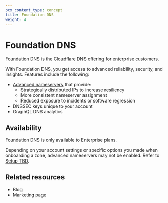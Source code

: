 ```yaml
---
pcx_content_type: concept
title: Foundation DNS
weight: 4
---
```


# Foundation DNS

Foundation DNS is the Cloudflare DNS offering for enterprise customers.

With Foundation DNS, you get access to advanced reliability, security, and insights. Features include the following:

* [Advanced nameservers](/dns/foundation-dns/advanced-nameservers/) that provide:
    * Strategically distributed IPs to increase resiliency
    * More consistent nameserver assignment
    * Reduced exposure to incidents or software regression
* DNSSEC keys unique to your account
* GraphQL DNS analytics

## Availability

Foundation DNS is only available to Enterprise plans.

Depending on your account settings or specific options you made when onboarding a zone, advanced nameservers may not be enabled. Refer to [Setup TBD](/dns/foundation-dns/setup/).

## Related resources

* Blog
* Marketing page
